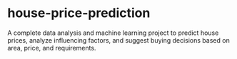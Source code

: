 # house-price-prediction
A complete data analysis and machine learning project to predict house prices, analyze influencing factors, and suggest buying decisions based on area, price, and requirements.
